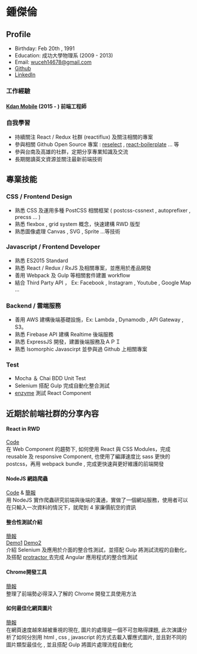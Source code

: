 # 鍾傑倫

## Profile
* Birthday: Feb 20th , 1991
* Education: 成功大學物理系 (2009 - 2013)
* Email: wuceh14678@gmail.com
* [Github](https://github.com/chungchiehlun)
* [LinkedIn](https://tw.linkedin.com/in/chieh-lun-chung-7427918a)

### 工作經驗
#### [Kdan Mobile](http://www.kdanmobile.com/en/) (2015 - ) 前端工程師

### 自我學習
* 持續關注 React / Redux 社群 (reactiflux) 及關注相關的專案
* 參與相關 Github Open Source 專案 : [reselect](https://github.com/reactjs/reselect) , [react-boilerplate](https://github.com/mxstbr/react-boilerplate) ... 等
* 參與台南及高雄的社群，定期分享專業知識及交流
* 長期閱讀英文資源並關注最新前端技術

## 專業技能
### CSS / Frontend Design 
* 熟悉 CSS 及運用多種 PostCSS 相關框架 ( postcss-cssnext , autoprefixer , precss ... )
* 熟悉 flexbox , grid system 概念，快速建構 RWD 版型
* 熟悉圖像處理 Canvas , SVG , Sprite ...等技術

### Javascript / Frontend Developer
* 熟悉 ES2015 Standard 
* 熟悉 React / Redux / RxJS 及相關專案，並應用於產品開發
* 善用 Webpack 及 Gulp 等相關套件建置 workflow
* 結合 Third Party API ， Ex: Facebook , Instagram , Youtube , Google Map ...

### Backend / 雲端服務
* 善用 AWS 建構後端基礎設施，Ex: Lambda , Dynamodb , API Gateway , S3。
* 熟悉 Firebase API 建構 Realtime 後端服務
* 熟悉 ExpressJS 開發，建置後端服務及ＡＰＩ
* 熟悉 Isomorphic Javascirpt 並參與過 Github 上相關專案

### Test
* Mocha ＆ Chai BDD Unit Test  
* Selenium 搭配 Gulp 完成自動化整合測試 
* [enzyme](https://github.com/airbnb/enzyme) 測試 React Component


## 近期於前端社群的分享內容
#### React in RWD
[Code](https://github.com/chungchiehlun/rwd-react)
<br>在 Web Component 的趨勢下, 如何使用 React 與 CSS Modules，完成 reusable 及 responsive Component, 也使用了編譯速度比 sass 更快的 postcss，再用 webpack bundle , 完成更快速與更好維護的前端開發

#### NodeJS 網路爬蟲
[Code](https://github.com/chungchiehlun/WebSpider) &
[簡報](http://www.slideshare.net/ssusera1d1af/nodejs-53236276)
<br>用 NodeJS 實作爬蟲研究前端與後端的溝通，實做了一個網站服務，使用者可以在只輸入一次資料的情況下，就爬到 4 家廉價航空的資訊 <br>

#### 整合性測試介紹
[簡報](http://www.slideshare.net/ssusera1d1af/selenium-48376598)
<br>[Demo1](https://github.com/chungchiehlun/Selenium_demo) [Demo2](https://github.com/chungchiehlun/Selenium_demo_2)
<br>介紹 Selenium 及應用於介面的整合性測試，並搭配 Gulp 將測試流程的自動化，及搭配 [protractor
](http://angular.github.io/protractor/#/)去完成 Angular 應用程式的整合性測試

#### Chrome開發工具
[簡報](http://www.slideshare.net/ssusera1d1af/chorme-devtools)
<br>整理了前端勢必得深入了解的 Chrome 開發工具使用方法

#### 如何最佳化網頁圖片
[簡報](http://www.slideshare.net/ssusera1d1af/images-meet-web-50494410)
<br>在網頁速度越來越被重視的現在, 圖片的處理是一個不可忽略得課題, 此次演講分析了如何分別用 html , css , javascript 的方式去載入響應式圖片, 並且對不同的圖片類型最佳化 , 並且搭配 Gulp 將圖片處理流程自動化






